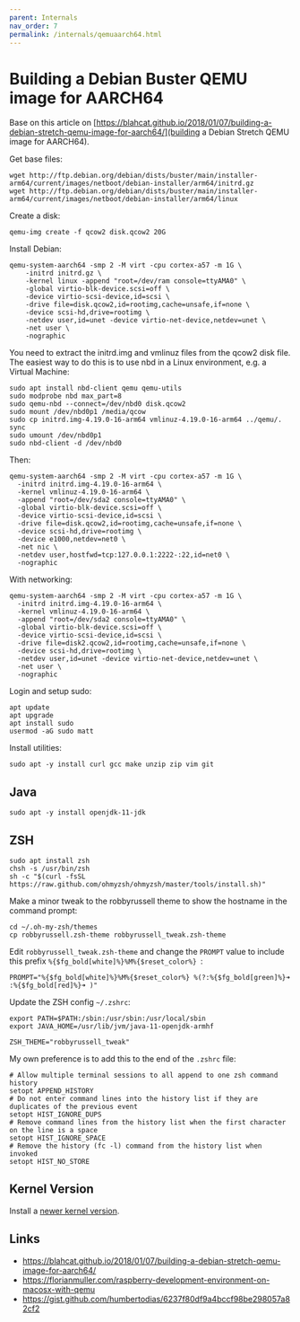 ```yaml
---
parent: Internals
nav_order: 7
permalink: /internals/qemuaarch64.html
---
```


# Building a Debian Buster QEMU image for AARCH64

Base on this article on [https://blahcat.github.io/2018/01/07/building-a-debian-stretch-qemu-image-for-aarch64/](building a Debian Stretch QEMU image for AARCH64).

Get base files:
```
wget http://ftp.debian.org/debian/dists/buster/main/installer-arm64/current/images/netboot/debian-installer/arm64/initrd.gz
wget http://ftp.debian.org/debian/dists/buster/main/installer-arm64/current/images/netboot/debian-installer/arm64/linux
```

Create a disk:
```
qemu-img create -f qcow2 disk.qcow2 20G
```

Install Debian:
```
qemu-system-aarch64 -smp 2 -M virt -cpu cortex-a57 -m 1G \
    -initrd initrd.gz \
    -kernel linux -append "root=/dev/ram console=ttyAMA0" \
    -global virtio-blk-device.scsi=off \
    -device virtio-scsi-device,id=scsi \
    -drive file=disk.qcow2,id=rootimg,cache=unsafe,if=none \
    -device scsi-hd,drive=rootimg \
    -netdev user,id=unet -device virtio-net-device,netdev=unet \
    -net user \
    -nographic
```

You need to extract the initrd.img and vmlinuz files from the qcow2 disk file.
The easiest way to do this is to use nbd in a Linux environment, e.g. a Virtual Machine:

```shell
sudo apt install nbd-client qemu qemu-utils
sudo modprobe nbd max_part=8
sudo qemu-nbd --connect=/dev/nbd0 disk.qcow2
sudo mount /dev/nbd0p1 /media/qcow
sudo cp initrd.img-4.19.0-16-arm64 vmlinuz-4.19.0-16-arm64 ../qemu/.
sync
sudo umount /dev/nbd0p1
sudo nbd-client -d /dev/nbd0
```

Then:
```
qemu-system-aarch64 -smp 2 -M virt -cpu cortex-a57 -m 1G \
  -initrd initrd.img-4.19.0-16-arm64 \
  -kernel vmlinuz-4.19.0-16-arm64 \
  -append "root=/dev/sda2 console=ttyAMA0" \
  -global virtio-blk-device.scsi=off \
  -device virtio-scsi-device,id=scsi \
  -drive file=disk.qcow2,id=rootimg,cache=unsafe,if=none \
  -device scsi-hd,drive=rootimg \
  -device e1000,netdev=net0 \
  -net nic \
  -netdev user,hostfwd=tcp:127.0.0.1:2222-:22,id=net0 \
  -nographic
```

With networking:
```
qemu-system-aarch64 -smp 2 -M virt -cpu cortex-a57 -m 1G \
  -initrd initrd.img-4.19.0-16-arm64 \
  -kernel vmlinuz-4.19.0-16-arm64 \
  -append "root=/dev/sda2 console=ttyAMA0" \
  -global virtio-blk-device.scsi=off \
  -device virtio-scsi-device,id=scsi \
  -drive file=disk2.qcow2,id=rootimg,cache=unsafe,if=none \
  -device scsi-hd,drive=rootimg \
  -netdev user,id=unet -device virtio-net-device,netdev=unet \
  -net user \
  -nographic
```


Login and setup sudo:

```
apt update
apt upgrade
apt install sudo
usermod -aG sudo matt
```

Install utilities:
```
sudo apt -y install curl gcc make unzip zip vim git
```

## Java

```shell
sudo apt -y install openjdk-11-jdk
```

## ZSH

```shell
sudo apt install zsh
chsh -s /usr/bin/zsh
sh -c "$(curl -fsSL https://raw.github.com/ohmyzsh/ohmyzsh/master/tools/install.sh)"
```

Make a minor tweak to the robbyrussell theme to show the hostname in the command prompt:
```
cd ~/.oh-my-zsh/themes
cp robbyrussell.zsh-theme robbyrussell_tweak.zsh-theme
```

Edit `robbyrussell_tweak.zsh-theme` and change the `PROMPT` value to include this prefix `%{$fg_bold[white]%}%M%{$reset_color%} `:
```
PROMPT="%{$fg_bold[white]%}%M%{$reset_color%} %(?:%{$fg_bold[green]%}➜ :%{$fg_bold[red]%}➜ )"
```

Update the ZSH config `~/.zshrc`:
```
export PATH=$PATH:/sbin:/usr/sbin:/usr/local/sbin
export JAVA_HOME=/usr/lib/jvm/java-11-openjdk-armhf

ZSH_THEME="robbyrussell_tweak"
```

My own preference is to add this to the end of the `.zshrc` file:
```
# Allow multiple terminal sessions to all append to one zsh command history
setopt APPEND_HISTORY
# Do not enter command lines into the history list if they are duplicates of the previous event
setopt HIST_IGNORE_DUPS
# Remove command lines from the history list when the first character on the line is a space
setopt HIST_IGNORE_SPACE
# Remove the history (fc -l) command from the history list when invoked
setopt HIST_NO_STORE
```

## Kernel Version

Install a [newer kernel version](https://jensd.be/968/linux/install-a-newer-kernel-in-debian-10-buster-stable).

## Links

* https://blahcat.github.io/2018/01/07/building-a-debian-stretch-qemu-image-for-aarch64/
* https://florianmuller.com/raspberry-development-environment-on-macosx-with-qemu
* https://gist.github.com/humbertodias/6237f80df9a4bccf98be298057a82cf2
